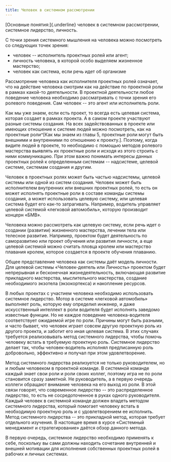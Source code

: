 ```yaml
---
title: Человек в системном рассмотрении
---
```


[Основные понятия:]{.underline} человек в системном рассмотрении,
системное лидерство, личность.

С точки зрения системного мышления на человека можно посмотреть со
следующих точек зрения:

-   человек -- исполнитель проектных ролей или агент;
-   личность человека, в которой особо выделяем жизненное мастерство;
-   человек как система, если речь идет об организме

Рассмотрение человека как исполнителя проектных ролей означает, что на
действие человека смотрим как на действие по проектной роли в рамках
какой-то деятельности. В проектной деятельности любое поведение человека
необходимо рассматривать с точки зрения его ролевого поведения. Сам
человек -- это агент или исполнитель роли.

Как мы уже знаем, если есть проект, то всегда есть целевая система,
которая создает в рамках проекта. А в самом проекте участвуют разные
системы создания. На всех задействованных в проекте или имеющих
отношение к системе людей можно посмотреть, как на проектные
роли^[Как мы знаем из главы 5, проектные роли могут быть
внешними и внутренними по отношению к проекту.]. Поэтому,
когда видите людей в проекте, то необходимо с помощью методов ролевого
мастерства выявлять их проектные роли и исходя из этого строить с ними
коммуникацию. При этом важно понимать интересы данных проектных ролей к
определенным системам -- надсистеме, целевой системе, системам создания
и другим.

Человек в проектных ролях может быть частью надсистемы, целевой системы
или одной из систем создания. Человек может быть исполнителем внутренних
или внешних проектных ролей, то есть он может исполнять проектные роли в
составе команды системы создания, а может использовать целевую систему,
или целевая система будет его как-то затрагивать. Например, водитель
управляет целевой системой «легковой автомобиль», которую производит
концерн «БМВ».

Человека можно рассмотреть как целевую систему, если речь идет о
создании (развитии) жизненного мастерства, лечении тела или телесное
развитие. Например, проектом будет деятельность по саморазвитию или
проект обучения или развития личности, а еще целевой системой можно
считать пловца кролем или мастерство плавания кролем, которое создается
в проекте обучения плаванию.

Общее представление человека как системы даёт модель личности. Для
целевой системы «Человек-деятель или Личность» проектом будет
непрерывная и бесконечная жизнедеятельность, включающая развитие
прикладного мастерства, мыслительного мастерства, создание необходимого
экзотела (экзокортекса) и накопление ресурсов.

В любых проектах с участием человека необходимо использовать системное
лидерство. Мотор в системе «легковой автомобиль» выполняет роль, которую
ему определил инженер, и даже искусственный интеллект в роли водителя
будет исполнять заведомо известные функции. Но не каждое поведение
человека-водителя соответствует ожидаемой игре по роли. Причины могут
быть разными, и часто бывает, что человек играет совсем другую проектную
роль из другого проекта, и заботит его иная целевая система. В этих
случаях требуется реализовывать метод системного лидерства, чтобы помочь
человеку встать в требуемую проектную роль. Системное лидерство делает
так, чтобы человек-водитель исполнял предписанную роль добровольно,
эффективно и получал при этом удовлетворение.

Метод системного лидерства реализуется не только руководителем, но и
любым человеком в проектной команде. В системной команде каждый знает
свои роли и роли своих коллег, поэтому игра не по роли становится сразу
заметной. Не руководитель, а в первую очередь коллеги обращают внимание
человека на его выход из роли. В этой связи говорят, что современное
лидерство -- это распределенное лидерство, то есть не сосредоточенное в
руках одного руководителя. Каждый человек в системной команде должен
владеть методом системного лидерства, который помогает человеку встать в
необходимую проектную роль и с удовлетворением ее исполнить. Метод
системного лидерства -- это прикладной метод, которая требует отдельного
изучения. В настоящее время в курсе «Системный менеджмент и
стратегирование» даётся обзор данного метода.

В первую очередь, системное лидерство необходимо применять к себе,
поскольку вы сами должны находить сочетание внутренней и внешней
мотивации для исполнения собственных проектных ролей в рабочих и личных
системах.
